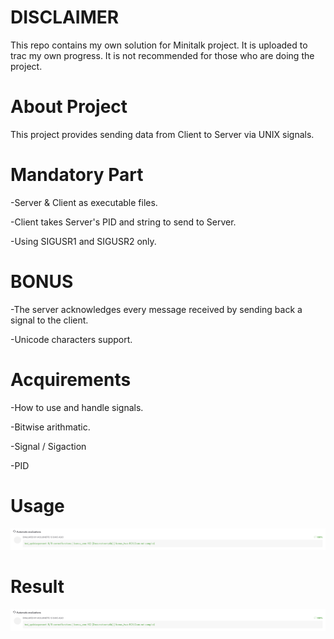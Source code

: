 # DISCLAIMER

This repo contains my own solution for Minitalk project. It is uploaded to trac my own progress. It is not recommended for those who are doing the project.

# About Project

This project provides sending data from Client to Server via UNIX signals.

# Mandatory Part

-Server & Client as executable files.

-Client takes Server's PID and string to send to Server.

-Using SIGUSR1 and SIGUSR2 only.

# BONUS

-The server acknowledges every message received by sending back a signal to the client.

-Unicode characters support.

# Acquirements

-How to use and handle signals.

-Bitwise arithmatic.

-Signal / Sigaction

-PID

# Usage

![Usage](https://github.com/karakuscem/42-printf/blob/main/src/100.png)

# Result

![Minitalk](https://github.com/karakuscem/42-printf/blob/main/src/100.png)